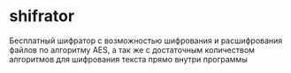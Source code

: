 # shifrator
Бесплатный шифратор с возможностью шифрования и расшифрования файлов по алгоритму AES, а так же с достаточным количеством алгоритмов для шифрования текста прямо внутри программы
